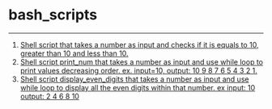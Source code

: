 # bash_scripts
---
1. [Shell script that takes a number as input and checks if it is equals to 10, greater than 10 and less than 10.](https://github.com/bcm082/bash_scripts/blob/main/1-If_Statement.sh)
2. [Shell script print_num that takes a number as input and use while loop to print values decreasing order. ex. input=10, output: 10 9 8 7 6 5 4 3 2 1.](https://github.com/bcm082/bash_scripts/blob/main/1.1-While-Loop.sh)
3. [Shell script display_even_digits that takes a number as input and use while loop to display all the even digits within that number. ex input: 10 output: 2 4 6 8 10](https://github.com/bcm082/bash_scripts/blob/main/1.2-While_Do_Loop.sh)
